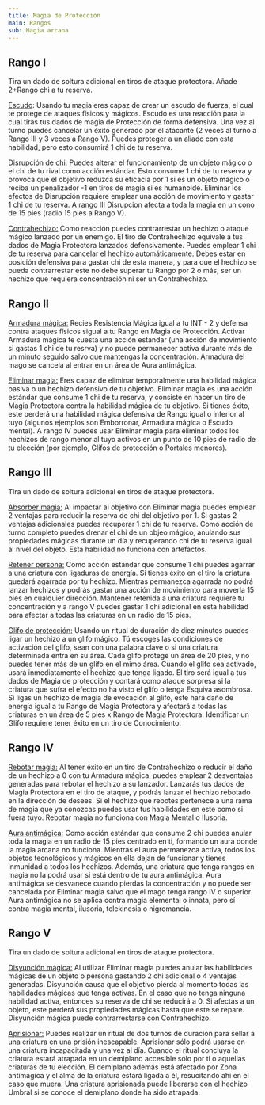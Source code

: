 ```yaml
---
title: Magia de Protección
main: Rangos
sub: Magia arcana
---
```


## Rango I

Tira un dado de soltura adicional en tiros de ataque protectora. Añade 2+Rango chi a tu reserva.

<u>Escudo</u>: Usando tu magia eres capaz de crear un escudo de fuerza, el cual te protege de ataques físicos y mágicos. Escudo es una reacción para la cual tiras tus dados de magia de Protección de forma defensiva. Una vez al turno puedes cancelar un éxito generado por el atacante (2 veces al turno a Rango III y 3 veces a Rango V). Puedes proteger a un aliado con esta habilidad, pero esto consumirá 1 chi de tu reserva. 

<u>Disrupción de chi:</u> Puedes alterar el funcionamientp de un objeto mágico o el chi de tu rival como acción estándar. Esto consume 1 chi de tu reserva y provoca que el objetivo reduzca su eficacia por 1 si es un objeto mágico o reciba un penalizador -1 en tiros de magia si es humanoide. Eliminar los efectos de Disrupción requiere emplear una acción de movimiento y gastar 1 chi de tu reserva. A rango III Disrupcion afecta a toda la magia en un cono de 15 pies (radio 15 pies a Rango V).

<u>Contrahechizo:</u> Como reacción puedes contrarrestar un hechizo o ataque mágico lanzado por un enemigo. El tiro de Contrahechizo equivale a tus dados de Magia Protectora lanzados defensivamente. Puedes emplear 1 chi de tu reserva para cancelar el hechizo automáticamente. Debes estar en posición defensiva para gastar chi de esta manera, y para que el hechizo se pueda contrarrestar este no debe superar tu Rango por 2 o más, ser un hechizo que requiera concentración ni ser un Contrahechizo. 

## Rango II

<u>Armadura mágica:</u> Recies Resistencia Mágica igual a tu INT - 2 y defensa contra ataques físicos sigual a tu Rango en Magia de Protección. Activar Armadura mágica te cuesta una acción estándar (una acción de movimiento si gastas 1 chi de tu resrva) y no puede permanecer activa durante más de un minuto seguido salvo que mantengas la concentración. Armadura del mago se cancela al entrar en un área de Aura antimágica.

<u>Eliminar magia:</u> Eres capaz de eliminar temporalmente una habilidad mágica pasiva o un hechizo defensivo de tu objetivo. Eliminar magia es una acción estándar que consume 1 chi de tu reserva, y consiste en hacer un tiro de Magia Protectora contra la habilidad mágica de tu objetivo. Si tienes éxito, este perderá una habilidad mágica defensiva de Rango igual o inferior al tuyo (algunos ejemplos son Emborronar, Armadura mágica o Escudo mental). A rango IV puedes usar Eliminar magia para eliminar todos los hechizos de rango menor al tuyo activos en un punto de 10 pies de radio de tu elección (por ejemplo, Glifos de protección o Portales menores).

## Rango III

Tira un dado de soltura adicional en tiros de ataque protectora.

<u>Absorber magia:</u> Al impactar al objetivo con Eliminar magia puedes emplear 2 ventajas para reducir la reserva de chi del objetivo por 1. Si gastas 2 ventajas adicionales puedes recuperar 1 chi de tu reserva. Como acción de turno completo puedes drenar el chi de un objeo mágico, anulando sus propiedades mágicas durante un día y recuperando chi de tu reserva igual al nivel del objeto. Esta habilidad no funciona con artefactos.

<u>Retener persona:</u> Como acción estándar que consume 1 chi puedes agarrar a una criatura con ligaduras de energía. Si tienes éxito en el tiro la criatura quedará agarrada por tu hechizo. Mientras permanezca agarrada no podrá lanzar hechizos y podrás gastar una acción de movimiento para moverla 15 pies en cualquier dirección. Mantener retenida a una criatura requiere tu concentración y a rango V puedes gastar 1 chi adicional en esta habilidad para afectar a todas las criaturas en un radio de 15 pies.

<u>Glifo de protección:</u> Usando un ritual de duración de diez minutos puedes ligar un hechizo a un glifo mágico. Tú escoges las condiciones de activación del glifo, sean con una palabra clave o si una criatura determinada entra en su área. Cada glifo protege un área de 20 pies, y no puedes tener más de un glifo en el mimo área. Cuando el glifo sea activado, usará inmediatamente el hechizo que tenga ligado. El tiro será igual a tus dados de Magia de protección y contará como ataque sorpresa si la criatura que sufra el efecto no ha visto el glifo o tenga Esquiva asombrosa. Si ligas un hechizo de magia de evocación al glifo, este hará daño de energía igual a tu Rango de Magia Protectora y afectará a todas las criaturas en un área de 5 pies x Rango de Magia Protectora. Identificar un Glifo requiere tener éxito en un tiro de Conocimiento.

## Rango IV

<u>Rebotar magia:</u> Al tener éxito en un tiro de Contrahechizo o reducir el daño de un hechizo a 0 con tu Armadura mágica, puedes emplear 2 desventajas generadas para rebotar el hechizo a su lanzador. Lanzarás tus dados de Magia Protectora en el tiro de ataque, y podrás lanzar el hechizo rebotado en la dirección de desees. Si el hechizo que rebotes pertenece a una rama de magia que ya conozcas puedes usar tus habilidades en este como si fuera tuyo. Rebotar magia no funciona con Magia Mental o Ilusoria.

<u>Aura antimágica:</u> Como acción estándar que consume 2 chi puedes anular toda la magia en un radio de 15 pies centrado en ti, formando un aura donde la magia arcana no funciona. Mientras el aura permanezca activa, todos los objetos tecnológicos y mágicos en ella dejan de funcionar y tienes inmunidad a todos los hechizos. Además, una criatura que tenga rangos en magia no la podrá usar si está dentro de tu aura antimágica. Aura antimágica se desvanece cuando pierdas la concentración y no puede ser cancelada por Eliminar magia salvo que el mago tenga rango IV o superior. Aura antimágica no se aplica contra magia elemental o innata, pero sí contra magia mental, ilusoria, telekinesia o nigromancia.

## Rango V 

Tira un dado de soltura adicional en tiros de ataque protectora.

<u>Disyunción mágica:</u> Al utilizar Eliminar magia puedes anular las habilidades mágicas de un objeto o persona gastando 2 chi adicional o 4 ventajas generadas. Disyunción causa que el objetivo pierda al momento todas las habilidades mágicas que tenga activas. En el caso que no tenga ninguna habilidad activa, entonces su reserva de chi se reducirá a 0. Si afectas a un objeto, este perderá sus propiedades mágicas hasta que este se repare. Disyunción mágica puede contrarrestarse con Contrahechizo.

<u>Aprisionar:</u> Puedes realizar un ritual de dos turnos de duración para sellar a una criatura en una prisión inescapable. Aprisionar sólo podrá usarse en una criatura incapacitada y una vez al día. Cuando el ritual concluya la criatura estará atrapada en un demiplano accesible sólo por ti o aquellas criaturas de tu elección. El demiplano además está afectado por Zona antimágica y el alma de la criatura estará ligada a él, resucitando ahí en el caso que muera. Una criatura aprisionada puede liberarse con el hechizo Umbral si se conoce el demiplano donde ha sido atrapada.